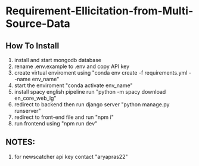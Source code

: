 # Requirement-Ellicitation-from-Multi-Source-Data

## How To Install
1. install and start mongodb database
2. rename .env.example to .env and copy API key
3. create virtual enviroment using "conda env create -f requirements.yml --name env_name"
4. start the enviroment "conda activate env_name"
5. install spacy english pipeline run "python -m spacy download en_core_web_lg"
6. redirect to backend then run django server "python manage.py runserver"
7. redirect to front-end file and run "npm i"
8. run frontend using "npm run dev"

## NOTES:
1. for newscatcher api key contact "aryapras22"
